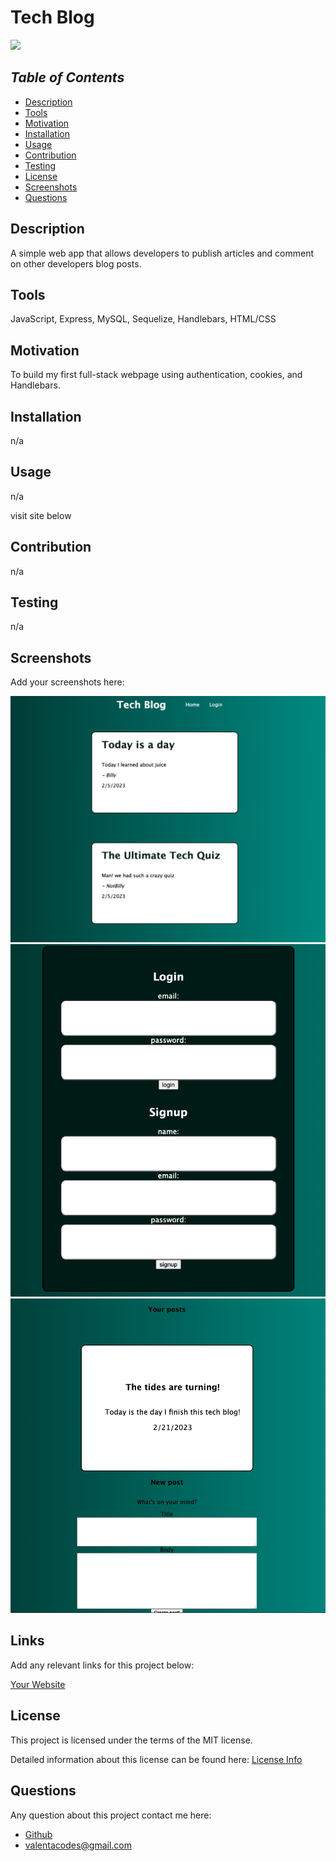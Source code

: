 # Tech Blog

<a href="https://choosealicense.com/licenses/mit">
<img src="https://img.shields.io/badge/License-MIT-blue" />
</a>

## *Table of Contents*

- [Description](#description)
- [Tools](#tools)
- [Motivation](#motivation)
- [Installation](#installation)
- [Usage](#usage)
- [Contribution](#contribution)
- [Testing](#testing)
- [License](#license)
- [Screenshots](#screenshots)
- [Questions](#questions)

## **Description**

  A simple web app that allows developers to publish articles and comment on other developers blog posts.

## **Tools**

  JavaScript, Express, MySQL, Sequelize, Handlebars, HTML/CSS

## **Motivation**

  To build my first full-stack webpage using authentication, cookies, and Handlebars.

## **Installation**
  
  n/a

## **Usage**

  n/a
  
  visit site below
  
## **Contribution**

  n/a
  
## **Testing**

  n/a

## **Screenshots**

  Add your screenshots here:

  ![Screenshot](./assets/Screen%20Shot%202023-02-21%20at%2011.34.24%20PM.png)
  ![Screenshot](./assets/Screen%20Shot%202023-02-21%20at%2011.34.38%20PM.png)
  ![Screenshot](./assets/Screen%20Shot%202023-02-21%20at%2011.34.58%20PM.png)

## **Links**
  
  Add any relevant links for this project below:

  [Your Website](URL)

## License

  This project is licensed under the terms of the MIT license.

  Detailed information about this license can be found here: [License Info](https://choosealicense.com/licenses/mit)

## Questions

  Any question about this project contact me here:

- [Github](https://github.com/valentacodes)
- <valentacodes@gmail.com>
  